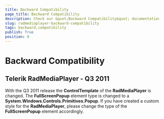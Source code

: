 ```yaml
---
title: Backward Compatibility
page_title: Backward Compatibility
description: Check our &quot;Backward Compatibility&quot; documentation article for the RadMediaPlayer {{ site.framework_name }} control.
slug: radmediaplayer-backward-compatibility
tags: backward,compatibility
publish: True
position: 0
---
```


# Backward Compatibility

## Telerik RadMediaPlayer - Q3 2011 

With the Q3 2011 release the __ControlTemplate__ of the __RadMediaPlayer__ is changed.  The __FullScreenPopup__ element type is changed to a __System.Windows.Controls.Primitives.Popup__. If you have created a custom style for the __RadMediaPlayer__, please change the type of the  __FullScreenPopup__ element accordingly.